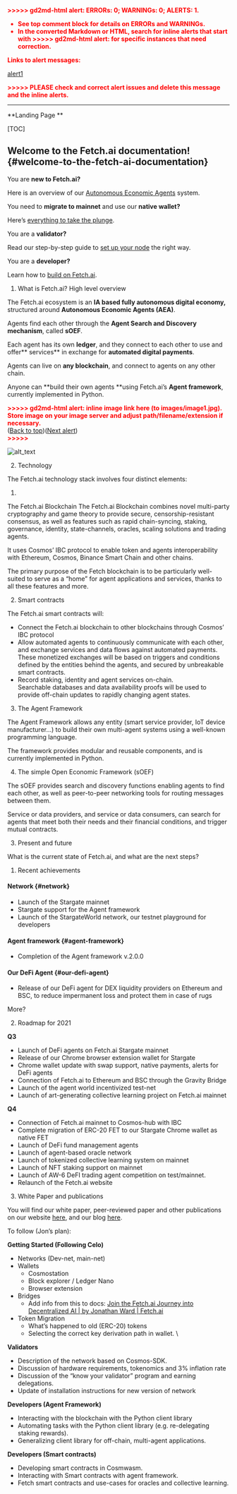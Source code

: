 <!-- Output copied to clipboard! -->


<p style="color: red; font-weight: bold">>>>>>  gd2md-html alert:  ERRORs: 0; WARNINGs: 0; ALERTS: 1.</p>
<ul style="color: red; font-weight: bold"><li>See top comment block for details on ERRORs and WARNINGs. <li>In the converted Markdown or HTML, search for inline alerts that start with >>>>>  gd2md-html alert:  for specific instances that need correction.</ul>

<p style="color: red; font-weight: bold">Links to alert messages:</p><a href="#gdcalert1">alert1</a>

<p style="color: red; font-weight: bold">>>>>> PLEASE check and correct alert issues and delete this message and the inline alerts.<hr></p>


**Landing Page **


[TOC]



## Welcome to the Fetch.ai documentation! {#welcome-to-the-fetch-ai-documentation}

You are **new to Fetch.ai?**

Here is an overview of our [Autonomous Economic Agents](https://fetch.ai/) system.

You need to **migrate to mainnet** and use our **native wallet?**

Here’s [everything to take the plunge](https://fetch.ai/).

You are a **validator?**

Read our step-by-step guide to [set up your node](https://fetch.ai/) the right way.

You are a **developer?**

Learn how to [build on Fetch.ai](https://fetch.ai/).



1. What is Fetch.ai? High level overview 

The Fetch.ai ecosystem is an **IA based fully autonomous digital economy,** structured around **Autonomous Economic Agents (AEA)**.

Agents find each other through the **Agent Search and Discovery mechanism**, called **sOEF**. 

Each agent has its own **ledger**, and they connect to each other to use and offer** services** in exchange for **automated digital payments**.

Agents can live on **any blockchain**, and connect to agents on any other chain.

Anyone can **build their own agents **using Fetch.ai’s **Agent framework**, currently implemented in Python.



<p id="gdcalert1" ><span style="color: red; font-weight: bold">>>>>>  gd2md-html alert: inline image link here (to images/image1.jpg). Store image on your image server and adjust path/filename/extension if necessary. </span><br>(<a href="#">Back to top</a>)(<a href="#gdcalert2">Next alert</a>)<br><span style="color: red; font-weight: bold">>>>>> </span></p>


![alt_text](images/image1.jpg "image_tooltip")




2. Technology

The Fetch.ai technology stack involves four distinct elements:



1. 
The Fetch.ai Blockchain
The Fetch.ai Blockchain combines novel multi-party cryptography and game theory to provide secure, censorship-resistant consensus, as well as features such as rapid chain-syncing, staking, governance, identity, state-channels, oracles, scaling solutions and trading agents.

It uses Cosmos’ IBC protocol to enable token and agents interoperability with Ethereum, Cosmos, Binance Smart Chain and other chains.

The primary purpose of the Fetch blockchain is to be particularly well-suited to serve as a “home” for agent applications and services, thanks to all these features and more.



2. Smart contracts

The Fetch.ai smart contracts will:



* Connect the Fetch.ai blockchain to other blockchains through Cosmos’ IBC protocol
* Allow automated agents to continuously communicate with each other, and exchange services and data flows against automated payments.  \
These monetized exchanges will be based on triggers and conditions defined by the entities behind the agents, and secured by unbreakable smart contracts.
* Record staking, identity and agent services on-chain.  \
Searchable databases and data availability proofs will be used to provide off-chain updates to rapidly changing agent states.
3. The Agent Framework

The Agent Framework allows any entity (smart service provider, IoT device manufacturer…) to build their own multi-agent systems using a well-known programming language. 

The framework provides modular and reusable components, and is currently implemented in Python.



4. The simple Open Economic Framework (sOEF)

The sOEF provides search and discovery functions enabling agents to find each other, as well as peer-to-peer networking tools for routing messages between them. 

Service or data providers, and service or data consumers, can search for agents that meet both their needs and their financial conditions, and trigger mutual contracts. 



3. Present and future

What is the current state of Fetch.ai, and what are the next steps?

	



1. Recent achievements


#### Network {#network}



* Launch of the Stargate mainnet
* Stargate support for the Agent framework
* Launch of the StargateWorld network, our testnet playground for developers


#### Agent framework {#agent-framework}



* Completion of the Agent framework v.2.0.0


#### Our DeFi Agent {#our-defi-agent}



* Release of our DeFi agent for DEX liquidity providers on Ethereum and BSC, to reduce impermanent loss and protect them in case of rugs

More?



2. Roadmap for 2021 

**Q3** 



* Launch of DeFi agents on Fetch.ai Stargate mainnet
* Release of our Chrome browser extension wallet for Stargate
* Chrome wallet update with swap support, native payments, alerts for DeFi agents
* Connection of Fetch.ai to Ethereum and BSC through the Gravity Bridge
* Launch of the agent world incentivized test-net 
* Launch of art-generating collective learning project on Fetch.ai mainnet

**Q4**



* Connection of Fetch.ai mainnet to Cosmos-hub with IBC
* Complete migration of ERC-20 FET to our Stargate Chrome wallet as native FET
* Launch of DeFi fund management agents
* Launch of agent-based oracle network
* Launch of tokenized collective learning system on mainnet
* Launch of NFT staking support on mainnet
* Launch of AW-6 DeFI trading agent competition on test/mainnet.
* Relaunch of the Fetch.ai website
3. White Paper and publications

You will find our white paper, peer-reviewed paper and other publications on our website [here](https://fetch.ai/publications/), and our blog [here](https://fetch.ai/blog/). 

To follow (Jon’s plan):

**Getting Started (Following Celo)**



* Networks (Dev-net, main-net)
* Wallets
    * Cosmostation
    * Block explorer / Ledger Nano
    * Browser extension
* Bridges
    * Add info from this to docs: [Join the Fetch.ai Journey into Decentralized AI | by Jonathan Ward | Fetch.ai](https://medium.com/fetch-ai/join-the-fetch-ai-journey-into-decentralised-ai-e91af106bd9)
* Token Migration
    * What’s happened to old (ERC-20) tokens
    * Selecting the correct key derivation path in wallet.  \


**Validators**



* Description of the network based on Cosmos-SDK.
* Discussion of hardware requirements, tokenomics and 3% inflation rate
* Discussion of the “know your validator” program and earning delegations. 
* Update of installation instructions for new version of network 

**Developers (Agent Framework)**



* Interacting with the blockchain with the Python client library
* Automating tasks with the Python client library (e.g. re-delegating staking rewards). 
* Generalizing client library for off-chain, multi-agent applications. 

**Developers (Smart contracts)**



* Developing smart contracts in Cosmwasm.
* Interacting with Smart contracts with agent framework.
* Fetch smart contracts and use-cases for oracles and collective learning. 
